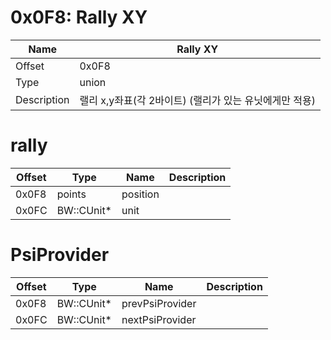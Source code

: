 # 0x0F8: Rally XY

| Name | Rally XY |
| ----| ------------ |
| Offset | 0x0F8 |
| Type | union |
| Description | 랠리 x,y좌표(각 2바이트) (랠리가 있는 유닛에게만 적용) |<br>

# rally

| Offset | Type | Name | Description |
| -------| -----| -----| ------------ |
| 0x0F8 | points | position |  |
| 0x0FC | BW::CUnit* | unit |  |<br>

# PsiProvider

| Offset | Type | Name | Description |
| -------| -----| -----| ------------ |
| 0x0F8 | BW::CUnit* | prevPsiProvider |  |
| 0x0FC | BW::CUnit* | nextPsiProvider |  |<br>

